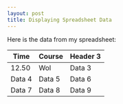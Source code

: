 ```yaml
---
layout: post
title: Displaying Spreadsheet Data
---
```


Here is the data from my spreadsheet:

| Time     | Course   | Header 3 |
|----------|----------|----------|
| 12.50    | Wol      | Data 3   |
| Data 4   | Data 5   | Data 6   |
| Data 7   | Data 8   | Data 9   |
